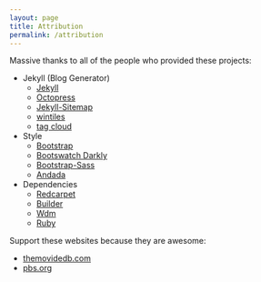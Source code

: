 ```yaml
---
layout: page
title: Attribution
permalink: /attribution
---
```


Massive thanks to all of the people who provided these projects:

* Jekyll (Blog Generator)
    * [Jekyll](http://jekyllrb.com/)
    * [Octopress](https://github.com/octopress/octopress)
    * [Jekyll-Sitemap](https://rubygems.org/gems/jekyll-sitemap)
    * [wintiles](https://github.com/sheehamj13/mattsheehan.me)
    * [tag cloud](https://github.com/krig/jekyll-plugins/tree/master/_plugins)
* Style
    * [Bootstrap](http://getbootstrap.com/)
    * [Bootswatch Darkly](http://bootswatch.com/darkly/)
    * [Bootstrap-Sass](https://github.com/twbs/bootstrap-sass)
    * [Andada](http://www.fontsquirrel.com/fonts/andada)
* Dependencies
    * [Redcarpet](https://github.com/vmg/redcarpet)
    * [Builder](https://rubygems.org/gems/builder/versions/3.2.2)
    * [Wdm](https://github.com/Maher4Ever/wdm)
    * [Ruby](https://www.ruby-lang.org/en/)

Support these websites because they are awesome: 

* [themovidedb.com](http://themoviedb.com)
* [pbs.org](http://pbs.org)
